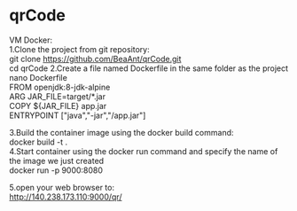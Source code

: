 # qrCode    

VM Docker:       
1.Clone the project from git repository:        
git clone https://github.com/BeaAnt/qrCode.git    
cd qrCode 
2.Create a file named Dockerfile in the same folder as the project      
nano Dockerfile     
    FROM openjdk:8-jdk-alpine   
    ARG JAR_FILE=target/*.jar   
    COPY ${JAR_FILE} app.jar    
    ENTRYPOINT ["java","-jar","/app.jar"]   

3.Build the container image using the docker build command:     
docker build -t <nome image> .  
4.Start container using the docker run command and specify the name of the image we just created        
docker run -p 9000:8080 <nome image>   

5.open your web browser to:             
http://140.238.173.110:9000/qr/<string>
